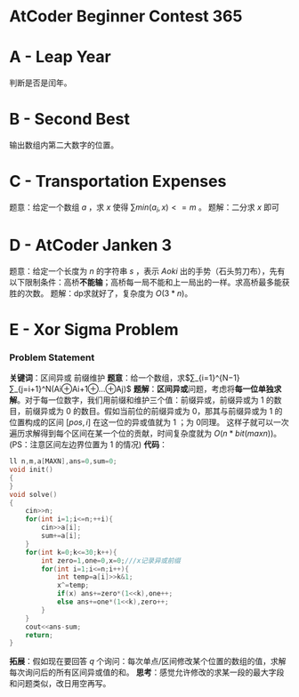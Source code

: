# AtCoder Beginner Contest 365

# A - Leap Year

判断是否是闰年。

# B - Second Best

输出数组内第二大数字的位置。

# C - Transportation Expenses

题意：给定一个数组 $a$ ，求 $x$ 使得 $\sum min(a_i,x) <= m$  。
题解：二分求 $x$ 即可

# D - AtCoder Janken 3

题意：给定一个长度为 $n$ 的字符串 $s$ ，表示 $Aoki$ 出的手势（石头剪刀布），先有以下限制条件：高桥**不能输**；高桥每一局不能和上一局出的一样。求高桥最多能获胜的次数。
题解：dp求就好了，复杂度为 $O(3*n)$。

# E - Xor Sigma Problem

### Problem Statement

**关键词**：区间异或 前缀维护
**题意**：给一个数组，求$∑_{i=1}^{N−1}∑_{j=i+1}^N(Ai⊕Ai+1⊕…⊕Aj)$
**题解**：**区间异或**问题，考虑将**每一位单独求解**。对于每一位数字，我们用前缀和维护三个值：前缀异或，前缀异或为 $1$ 的数目，前缀异或为 $0$ 的数目。假如当前位的前缀异或为 $0$，那其与前缀异或为 $1$ 的位置构成的区间 $[pos,i]$
在这一位的异或值就为 $1$ ；为 $0$同理。 这样子就可以一次遍历求解得到每个区间在某一个位的贡献，时间复杂度就为 $O(n*bit(maxn))$。(PS：注意区间左边界位置为 $1$ 的情况)
**代码**：

~~~c++
ll n,m,a[MAXN],ans=0,sum=0;
void init()
{
}
void solve()
{
	cin>>n;
	for(int i=1;i<=n;++i){
		cin>>a[i];
		sum+=a[i];
	}
	for(int k=0;k<=30;k++){
   		int zero=1,one=0,x=0;///x记录异或前缀
   		for(int i=1;i<=n;i++){
        	int temp=a[i]>>k&1;
        	x^=temp;
        	if(x) ans+=zero*(1<<k),one++;
        	else ans+=one*(1<<k),zero++;
    	}
	}
	cout<<ans-sum;
	return;
}
~~~

**拓展**：假如现在要回答 $q$ 个询问：每次单点/区间修改某个位置的数组的值，求解每次询问后的所有区间异或值的和。
**思考**：感觉允许修改的求某一段的最大字段和问题类似，改日用空再写。





















